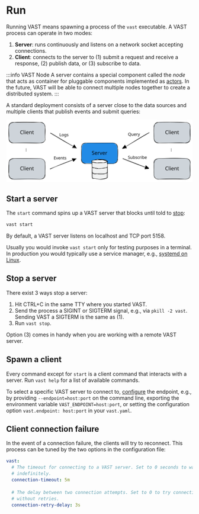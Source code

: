 # Run

Running VAST means spawning a process of the `vast` executable. A VAST process
can operate in two modes:

1. **Server**: runs continuously and listens on a network socket accepting
   connections.
2. **Client**: connects to the server to (1) submit a request and receive a
   response, (2) publish data, or (3) subscribe to data.

:::info VAST Node
A server contains a special component called the *node* that acts as container
for pluggable components implemented as
[actors](../../understand/architecture/actor-model.md). In the future, VAST
will be able to connect multiple nodes together to create a distributed system.
:::

A standard deployment consists of a server close to the data sources and
multiple clients that publish events and submit queries:

![Client & Server](client-server.excalidraw.svg)

## Start a server

The `start` command spins up a VAST server that blocks until told to
[stop](#stop-a-server):

```bash
vast start
```

By default, a VAST server listens on localhost and TCP port 5158.

Usually you would invoke `vast start` only for testing purposes in a terminal.
In production you would typically use a service manager, e.g., [systemd on
Linux](../../setup/install/linux.md#systemd).

## Stop a server

There exist 3 ways stop a server:

1. Hit CTRL+C in the same TTY where you started VAST.
2. Send the process a SIGINT or SIGTERM signal, e.g., via `pkill -2 vast`.
   Sending VAST a SIGTERM is the same as (1).
3. Run `vast stop`.

Option (3) comes in handy when you are working with a remote VAST server.

## Spawn a client

Every command except for `start` is a client command that interacts with a
server. Run `vast help` for a list of available commands.

To select a specific VAST server to connect to,
[configure](../../setup/configure.md) the endpoint, e.g., by providing
`--endpoint=host:port` on the command line, exporting the environment variable
`VAST_ENDPOINT=host:port`, or setting the configuration option
`vast.endpoint: host:port` in your `vast.yaml`.

## Client connection failure

In the event of a connection failure, the clients will try to reconnect.
This process can be tuned by the two options in the configuration file:

```yaml
vast:
  # The timeout for connecting to a VAST server. Set to 0 seconds to wait
  # indefinitely.
  connection-timeout: 5m

  # The delay between two connection attempts. Set to 0 to try connecting
  # without retries.
  connection-retry-delay: 3s
```
